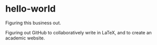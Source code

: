 # hello-world
Figuring this business out.

Figuring out GitHub to collaboratively write in LaTeX, and to create an academic website.
